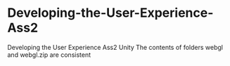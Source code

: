 # Developing-the-User-Experience-Ass2
Developing the User Experience Ass2 Unity
The contents of folders webgl and webgl.zip are consistent
